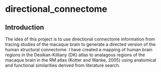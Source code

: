 # directional_connectome
## Introduction
The idea of this project is to use directional connectome information from tracing studies of the macaque brain to generate a directed version of the human structural connectome. I have created a mapping of human brain regions in the Desikan-Killiany (DK) atlas to analagous regions of the macaque brain in the RM atlas (Kotter and Wanke, 2005) using anatomical and functional similarities derived from literature search.
